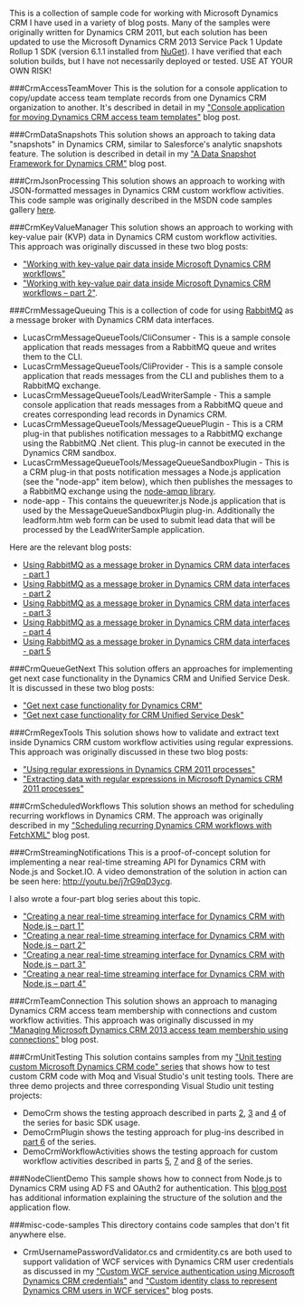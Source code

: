 This is a collection of sample code for working with Microsoft Dynamics CRM I have used in a variety of blog posts. Many of the samples were originally written for Dynamics CRM 2011, but each solution has been updated to use the Microsoft Dynamics CRM 2013 Service Pack 1 Update Rollup 1 SDK (version 6.1.1 installed from [NuGet](http://www.nuget.org/packages/Microsoft.CrmSdk.Workflow/6.1.1)). I have verified that each solution builds, but I have not necessarily deployed or tested. USE AT YOUR OWN RISK!

###CrmAccessTeamMover
This is the solution for a console application to copy/update access team template records from one Dynamics CRM organization to another. It's described in detail in my ["Console application for moving Dynamics CRM access team templates"](http://www.alexanderdevelopment.net/post/2014/12/13/console-application-for-moving-dynamics-crm-access-team-templates) blog post. 

###CrmDataSnapshots
This solution shows an approach to taking data "snapshots" in Dynamics CRM, similar to Salesforce's analytic snapshots feature. The solution is described in detail in my ["A Data Snapshot Framework for Dynamics CRM"](http://www.alexanderdevelopment.net/post/2013/07/24/data-snapshot-framework-for-dynamics-crm) blog post. 

###CrmJsonProcessing
This solution shows an approach to working with JSON-formatted messages in Dynamics CRM custom workflow activities. This code sample was originally described in the MSDN code samples gallery [here](https://code.msdn.microsoft.com/Postingprocessing-JSON-in-396ead03). 

###CrmKeyValueManager
This solution shows an approach to working with key-value pair (KVP) data in Dynamics CRM custom workflow activities. This approach was originally discussed in these two blog posts:

- ["Working with key-value pair data inside Microsoft Dynamics CRM workflows"](http://h30507.www3.hp.com/t5/Applications-Services-Blog/Working-with-key-value-pair-data-inside-Microsoft-Dynamics-CRM/ba-p/152911)
- ["Working with key-value pair data inside Microsoft Dynamics CRM workflows – part 2"](http://h30507.www3.hp.com/t5/Applications-Services-Blog/Working-with-key-value-pair-data-inside-Microsoft-Dynamics-CRM/ba-p/153037).

###CrmMessageQueuing
This is a collection of code for using [RabbitMQ](http://www.rabbitmq.com/) as a message broker with Dynamics CRM data interfaces.

- LucasCrmMessageQueueTools/CliConsumer - This is a sample console application that reads messages from a RabbitMQ queue and writes them to the CLI.
- LucasCrmMessageQueueTools/CliProvider - This is a sample console application that reads messages from the CLI and publishes them to a RabbitMQ exchange.
- LucasCrmMessageQueueTools/LeadWriterSample - This a sample console application that reads messages from a RabbitMQ queue and creates corresponding lead records in Dynamics CRM.
- LucasCrmMessageQueueTools/MessageQueuePlugin - This is a CRM plug-in that publishes notification messages to a RabbitMQ exchange using the RabbitMQ .Net client. This plug-in cannot be executed in the Dynamics CRM sandbox.
- LucasCrmMessageQueueTools/MessageQueueSandboxPlugin - This is a CRM plug-in that posts notification messages a Node.js application (see the "node-app" item below), which then publishes the messages to a RabbitMQ exchange using the [node-amqp library](https://github.com/postwait/node-amqp/).
- node-app - This contains the queuewriter.js Node.js application that is used by the MessageQueueSandboxPlugin plug-in. Additionally the leadform.htm web form can be used to submit lead data that will be processed by the LeadWriterSample application.

Here are the relevant blog posts:

- [Using RabbitMQ as a message broker in Dynamics CRM data interfaces - part 1](http://h30507.www3.hp.com/t5/Applications-Services-Blog/Using-RabbitMQ-as-a-message-broker-in-Dynamics-CRM-data/ba-p/179107)
- [Using RabbitMQ as a message broker in Dynamics CRM data interfaces - part 2](http://h30507.www3.hp.com/t5/Applications-Services-Blog/Using-RabbitMQ-as-a-message-broker-in-Dynamics-CRM-data/ba-p/179180)
- [Using RabbitMQ as a message broker in Dynamics CRM data interfaces - part 3](http://h30507.www3.hp.com/t5/Applications-Services-Blog/Using-RabbitMQ-as-a-message-broker-in-Dynamics-CRM-data/ba-p/179282)
- [Using RabbitMQ as a message broker in Dynamics CRM data interfaces - part 4](http://h30507.www3.hp.com/t5/Applications-Services-Blog/Using-RabbitMQ-as-a-message-broker-in-Dynamics-CRM-data/ba-p/179284)
- [Using RabbitMQ as a message broker in Dynamics CRM data interfaces - part 5](http://h30507.www3.hp.com/t5/Applications-Services-Blog/Using-RabbitMQ-as-a-message-broker-in-Dynamics-CRM-data/ba-p/179289)

###CrmQueueGetNext
This solution offers an approaches for implementing get next case functionality in the Dynamics CRM and Unified Service Desk. It is discussed in these two blog posts: 

- ["Get next case functionality for Dynamics CRM"](http://alexanderdevelopment.net/post/2015/10/02/get-next-case-functionality-for-dynamics-crm/)
- ["Get next case functionality for CRM Unified Service Desk"](http://alexanderdevelopment.net/post/2015/10/08/get-next-case-functionality-for-crm-unified-service-desk/) 

###CrmRegexTools
This solution shows how to validate and extract text inside Dynamics CRM custom workflow activities using regular expressions. This approach was originally discussed in these two blog posts:

- ["Using regular expressions in Dynamics CRM 2011 processes"](http://h30507.www3.hp.com/t5/Applications-Services-Blog/Using-regular-expressions-in-Dynamics-CRM-2011-processes/ba-p/145437)
- ["Extracting data with regular expressions in Microsoft Dynamics CRM 2011 processes"](http://h30507.www3.hp.com/t5/Applications-Services-Blog/Extracting-data-with-regular-expressions-in-Microsoft-Dynamics/ba-p/145701)

###CrmScheduledWorkflows
This solution shows an method for scheduling recurring workflows in Dynamics CRM. The approach was originally described in my ["Scheduling recurring Dynamics CRM workflows with FetchXML"](http://www.alexanderdevelopment.net/post/2013/05/19/Scheduling-recurring-Dynamics-CRM-workflows-with-FetchXML) blog post.

###CrmStreamingNotifications
This is a proof-of-concept solution for implementing a near real-time streaming API for Dynamics CRM with Node.js and Socket.IO. A video demonstration of the solution in action can be seen here: http://youtu.be/j7rG9qD3ycg.

I also wrote a four-part blog series about this topic.

- ["Creating a near real-time streaming interface for Dynamics CRM with Node.js – part 1"](http://h30507.www3.hp.com/t5/Applications-Services-Blog/Creating-a-near-real-time-streaming-interface-for-Dynamics-CRM/ba-p/178149)
- ["Creating a near real-time streaming interface for Dynamics CRM with Node.js – part 2"](http://h30507.www3.hp.com/t5/Applications-Services-Blog/Creating-a-near-real-time-streaming-interface-for-Dynamics-CRM/ba-p/178153)
- ["Creating a near real-time streaming interface for Dynamics CRM with Node.js – part 3"](http://h30507.www3.hp.com/t5/Applications-Services-Blog/Creating-a-near-real-time-streaming-interface-for-Dynamics-CRM/ba-p/178160)
- ["Creating a near real-time streaming interface for Dynamics CRM with Node.js – part 4"](http://h30507.www3.hp.com/t5/Applications-Services-Blog/Creating-a-near-real-time-streaming-interface-for-Dynamics-CRM/ba-p/178495)

###CrmTeamConnection
This solution shows an approach to managing Dynamics CRM access team membership with connections and custom workflow activities. This approach was originally discussed in my ["Managing Microsoft Dynamics CRM 2013 access team membership using connections"](http://h30507.www3.hp.com/t5/Applications-Services-Blog/Managing-Microsoft-Dynamics-CRM-2013-access-team-membership/ba-p/152491) blog post.

###CrmUnitTesting
This solution contains samples from my ["Unit testing custom Microsoft Dynamics CRM code" series](http://h30507.www3.hp.com/t5/Applications-Services-Blog/Unit-testing-custom-Microsoft-Dynamics-CRM-code-Part-1/ba-p/147009) that shows how to test custom CRM code with Moq and Visual Studio's unit testing tools. There are three demo projects and three corresponding Visual Studio unit testing projects:

- DemoCrm shows the testing approach described in parts [2](http://h30507.www3.hp.com/t5/Applications-Services-Blog/Unit-testing-custom-Microsoft-Dynamics-CRM-code-Part-2/ba-p/147081), [3](http://h30507.www3.hp.com/t5/Applications-Services-Blog/Unit-testing-custom-Microsoft-Dynamics-CRM-code-Part-3/ba-p/147387) and [4](http://h30507.www3.hp.com/t5/Applications-Services-Blog/Unit-testing-custom-Microsoft-Dynamics-CRM-code-Part-4/ba-p/147611) of the series for basic SDK usage.
- DemoCrmPlugin shows the testing approach for plug-ins described in [part 6](http://h30507.www3.hp.com/t5/Applications-Services-Blog/Unit-testing-custom-Microsoft-Dynamics-CRM-Code-Part-6/ba-p/148219) of the series.
- DemoCrmWorkflowActivities shows the testing approach for custom workflow activities described in parts [5](http://h30507.www3.hp.com/t5/Applications-Services-Blog/Unit-testing-custom-Microsoft-Dynamics-CRM-Code-Part-5/ba-p/147873), [7](http://h30507.www3.hp.com/t5/Applications-Services-Blog/Unit-testing-custom-Microsoft-Dynamics-CRM-Code-Part-7/ba-p/148385) and [8](http://h30507.www3.hp.com/t5/Applications-Services-Blog/Unit-testing-custom-Microsoft-Dynamics-CRM-code-Part-8/ba-p/148395) of the series.

###NodeClientDemo
This sample shows how to connect from Node.js to Dynamics CRM using AD FS and OAuth2 for authentication. This [blog post](http://www.alexanderdevelopment.net/post/2015/01/24/authenticating-from-a-node.js-client-to-dynamics-crm-via-ad-fs-and-oauth2) has additional information explaining the structure of the solution and the application flow.

###misc-code-samples
This directory contains code samples that don't fit anywhere else.
- CrmUsernamePasswordValidator.cs and crmidentity.cs are both used to support validation of WCF services with Dynamics CRM user credentials as discussed in my ["Custom WCF service authentication using Microsoft Dynamics CRM credentials"](http://h30507.www3.hp.com/t5/Applications-Services-Blog/Custom-WCF-service-authentication-using-Microsoft-Dynamics-CRM/ba-p/143465) and ["Custom identity class to represent Dynamics CRM users in WCF services"](http://h30507.www3.hp.com/t5/Applications-Services-Blog/Custom-identity-class-to-represent-Dynamics-CRM-users-in-WCF/ba-p/144925) blog posts.


